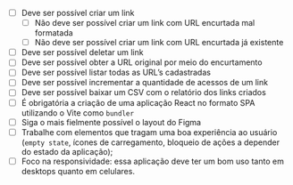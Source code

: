 - [ ] Deve ser possível criar um link
  - [ ] Não deve ser possível criar um link com URL encurtada mal formatada
  - [ ] Não deve ser possível criar um link com URL encurtada já existente
- [ ] Deve ser possível deletar um link
- [ ] Deve ser possível obter a URL original por meio do encurtamento
- [ ] Deve ser possível listar todas as URL’s cadastradas
- [ ] Deve ser possível incrementar a quantidade de acessos de um link
- [ ] Deve ser possível baixar um CSV com o relatório dos links criados
- [ ] É obrigatória a criação de uma aplicação React no formato SPA utilizando o Vite como `bundler`
- [ ] Siga o mais fielmente possível o layout do Figma
- [ ] Trabalhe com elementos que tragam uma boa experiência ao usuário (`empty state`, ícones de carregamento, bloqueio de ações a depender do estado da aplicação);
- [ ] Foco na responsividade: essa aplicação deve ter um bom uso tanto em desktops quanto em celulares.
